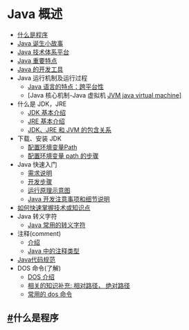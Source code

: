 # Java 概述



- [什么是程序](https://frxcat.fun/pages/26a368/#什么是程序)
- [Java 诞生小故事](https://frxcat.fun/pages/26a368/#java-诞生小故事)
- [Java 技术体系平台](https://frxcat.fun/pages/26a368/#java-技术体系平台)
- [Java 重要特点](https://frxcat.fun/pages/26a368/#java-重要特点)
- [Java 的开发工具](https://frxcat.fun/pages/26a368/#java-的开发工具)
- Java 运行机制及运行过程
  - [Java 语言的特点：跨平台性](https://frxcat.fun/pages/26a368/#java-语言的特点-跨平台性)
  - [Java 核心机制-Java 虚拟机 [JVM java virtual machine\]](https://frxcat.fun/pages/26a368/#java-核心机制-java-虚拟机-jvm-java-virtual-machine)
- 什么是 JDK，JRE
  - [JDK 基本介绍](https://frxcat.fun/pages/26a368/#jdk-基本介绍)
  - [JRE 基本介绍](https://frxcat.fun/pages/26a368/#jre-基本介绍)
  - [JDK、JRE 和 JVM 的包含关系](https://frxcat.fun/pages/26a368/#jdk、jre-和-jvm-的包含关系)
- 下载、安装 JDK
  - [配置环境变量Path](https://frxcat.fun/pages/26a368/#配置环境变量path)
  - [配置环境变量 path 的步骤](https://frxcat.fun/pages/26a368/#配置环境变量-path-的步骤)
- Java 快速入门
  - [需求说明](https://frxcat.fun/pages/26a368/#需求说明)
  - [开发步骤](https://frxcat.fun/pages/26a368/#开发步骤)
  - [运行原理示意图](https://frxcat.fun/pages/26a368/#运行原理示意图)
  - [Java 开发注意事项和细节说明](https://frxcat.fun/pages/26a368/#java-开发注意事项和细节说明)
- [如何快速掌握技术或知识点](https://frxcat.fun/pages/26a368/#如何快速掌握技术或知识点)
- Java 转义字符
  - [Java 常用的转义字符](https://frxcat.fun/pages/26a368/#java-常用的转义字符)
- 注释(comment)
  - [介绍](https://frxcat.fun/pages/26a368/#介绍)
  - [Java 中的注释类型](https://frxcat.fun/pages/26a368/#java-中的注释类型)
- [Java代码规范](https://frxcat.fun/pages/26a368/#java代码规范)
- DOS 命令(了解)
  - [DOS 介绍](https://frxcat.fun/pages/26a368/#dos-介绍)
  - [相关的知识补充: 相对路径， 绝对路径](https://frxcat.fun/pages/26a368/#相关的知识补充-相对路径-绝对路径)
  - [常用的 dos 命令](https://frxcat.fun/pages/26a368/#常用的-dos-命令)



## [#](https://frxcat.fun/pages/26a368/#什么是程序)什么是程序